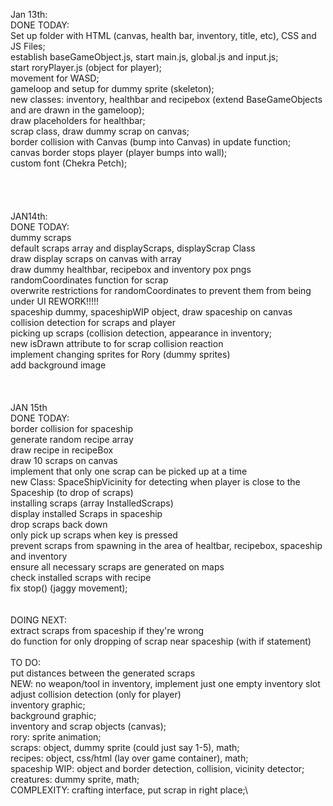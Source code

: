 Jan 13th:\
DONE TODAY:\
Set up folder with HTML (canvas, health bar, inventory, title, etc), CSS and JS Files;\
establish baseGameObject.js, start main.js, global.js and input.js;\
start roryPlayer.js (object for player);\
movement for WASD;\
gameloop and setup for dummy sprite (skeleton);\
new classes: inventory, healthbar and recipebox (extend BaseGameObjects and are drawn in the gameloop);\
draw placeholders for healthbar;\
scrap class, draw dummy scrap on canvas;\
border collision with Canvas (bump into Canvas) in update function;\
canvas border stops player (player bumps into wall);\
custom font (Chekra Petch);\
\
\
\
\
JAN14th:\
DONE TODAY: \
dummy scraps\
default scraps array and displayScraps, displayScrap Class\
draw display scraps on canvas with array\
draw dummy healthbar, recipebox and inventory pox pngs\
randomCoordinates function for scrap\
overwrite restrictions for randomCoordinates to prevent them from being under UI    REWORK!!!!!\
spaceship dummy, spaceshipWIP object, draw spaceship on canvas\
collision detection for scraps and player\
picking up scraps (collision detection, appearance in inventory;\
new isDrawn attribute to for scrap collision reaction\
implement changing sprites for Rory (dummy sprites)\
add background image\
\
\
\
JAN 15th\
DONE TODAY:\
border collision for spaceship\
generate random recipe array\
draw recipe in recipeBox\
draw 10 scraps on canvas\
implement that only one scrap can be picked up at a time\
new Class: SpaceShipVicinity for detecting when player is close to the Spaceship (to drop of scraps)\
installing scraps (array InstalledScraps)\
display installed Scraps in spaceship\
drop scraps back down\
only pick up scraps when key is pressed\
prevent scraps from spawning in the area of healtbar, recipebox, spaceship and inventory\
ensure all necessary scraps are generated on maps\
check installed scraps with recipe\
fix stop() (jaggy movement);\
\
\
DOING NEXT:\
extract scraps from spaceship if they're wrong\
do function for only dropping of scrap near spaceship (with if statement)\
\
TO DO:\
put distances between the generated scraps\
NEW: no weapon/tool in inventory, implement just one empty inventory slot\
adjust collision detection (only for player)\
inventory graphic;\
background graphic;\
inventory and scrap objects (canvas);\
rory: sprite animation;\
scraps: object, dummy sprite (could just say 1-5), math;\
recipes: object, css/html (lay over game container), math;\
spaceship WIP: object and border detection, collision, vicinity detector;\
creatures: dummy sprite, math;\
COMPLEXITY: crafting interface, put scrap in right place;\


